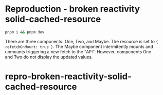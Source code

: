 # Reproduction - broken reactivity solid-cached-resource

```bash
pnpm i && pnpm dev
```

There are three components: One, Two, and Maybe. The resource is set to `{ refetchOnMount: true }`. The Maybe component intermitently mounts and unmounts triggering a new fetch to the "API". However, components One and Two do not display the updated values.
# repro-broken-reactivity-solid-cached-resource
